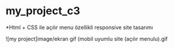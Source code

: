 # my_project_c3
*Html + CSS ile açılır menu özellikli responsive site tasarımı </p>
![my project]image/ekran gif (mobil uyumlu site (açılır menulu).gif

